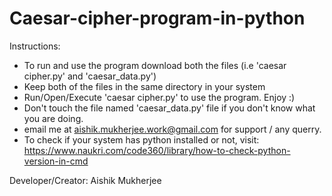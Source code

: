 # Caesar-cipher-program-in-python
Instructions:
- To run and use the program download both the files (i.e 'caesar cipher.py' and 'caesar_data.py')
- Keep both of the files in the same directory in your system
- Run/Open/Execute 'caesar cipher.py' to use the program. Enjoy :)
- Don't touch the file named 'caesar_data.py' file if you don't know what you are doing.
- email me at aishik.mukherjee.work@gmail.com for support / any querry.
- To check if your system has python installed or not, visit: https://www.naukri.com/code360/library/how-to-check-python-version-in-cmd

Developer/Creator: Aishik Mukherjee
